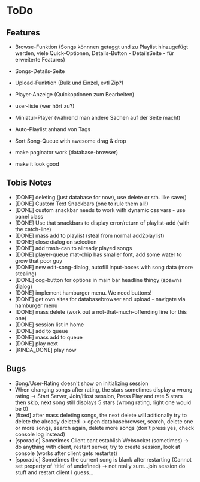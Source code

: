 # ToDo

## Features

- Browse-Funktion (Songs könnnen getaggt und zu Playlist hinzugefügt werden, viele Quick-Optionen, Details-Button -
  DetailsSeite - für erweiterte Features)
- Songs-Details-Seite
- Upload-Funktion (Bulk und Einzel, evtl Zip?)
- Player-Anzeige (Quickoptionen zum Bearbeiten)
- user-liste (wer hört zu?)
- Miniatur-Player (während man andere Sachen auf der Seite macht)
- Auto-Playlist anhand von Tags
- Sort Song-Queue with awesome drag & drop
- make paginator work (database-browser)

- make it look good

## Tobis Notes
- [DONE] deleting (just database for now), use delete or sth. like save()
- [DONE] Custom Text Snackbars (one to rule them all!)
- [DONE] custom snackbar needs to work with dynamic css vars - use panel class
- [DONE] Use that snackbars to display error/return of playlist-add (with the catch-line)
- [DONE] mass add to playlist (steal from normal add2playlist)
- [DONE] close dialog on selection
- [DONE] add trash-can to allready played songs
- [DONE] player-queue mat-chip has smaller font, add some water to grow that poor guy
- [DONE] new edit-song-dialog, autofill input-boxes with song data (more stealing)
- [DONE] cog-button for options in main bar headline thingy (spawns dialog)
- [DONE] implement hamburger menu. We need buttons!
- [DONE] get own sites for databasebrowser and upload - navigate via hamburger menu
- [DONE] mass delete (work out a not-that-much-offending line for this one)
- [DONE] session list in home
- [DONE] add to queue
- [DONE] mass add to queue
- [DONE] play next
- [KINDA_DONE] play now

## Bugs
- Song/User-Rating doesn't show on initializing session
- When changing songs after rating, the stars sometimes display a wrong rating
  -> Start Server, Join/Host session, Press Play and rate 5 stars then skip, next song still displays 5 stars (wrong rating, right one would be 0)
- [fixed] after mass deleting songs, the next delete will aditionally try to delete the already deleted
  -> open databasebrowser, search, delete one or more songs, search again, delete more songs (don´t press yes, check console log instead)
- [sporadic] Sometimes Client cant establish Websocket (sometimes)
  -> do anything with client, restart server, try to create session, look at console (works after client gets restartet)
- [sporadic] Sometimes the current song is blank after restarting (Cannot set property of 'title' of undefined)
-> not really sure...join session do stuff and restart client I guess...